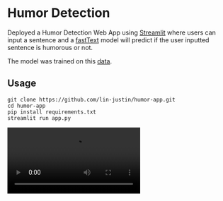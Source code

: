 # Humor Detection 

Deployed a Humor Detection Web App using [Streamlit](https://www.streamlit.io/) where users can input a sentence and a [fastText](https://fasttext.cc/) model will predict if the user inputted sentence is humorous or not.

The model was trained on this [data](https://www.kaggle.com/moradnejad/200k-short-texts-for-humor-detection).

## Usage

```
git clone https://github.com/lin-justin/humor-app.git
cd humor-app
pip install requirements.txt
streamlit run app.py
```

![](https://github.com/lin-justin/humor-app/blob/master/sample-usage.mp4)
